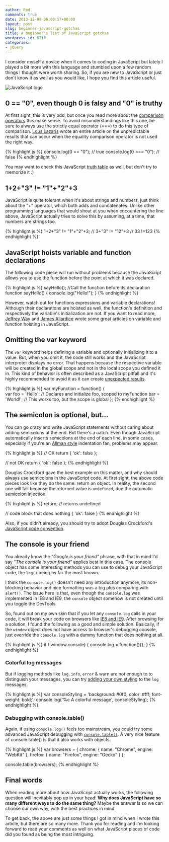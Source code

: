 ```yaml
---
author: Red
comments: true
date: 2013-12-09 06:00:57+00:00
layout: post
slug: beginner-javascript-gotchas
title: A beginner's list of JavaScript gotchas
wordpress_id: 6718
categories:
- jQuery
---
```


I consider myself a novice when it comes to coding in JavaScript but lately I played a bit more with this language and stumbled upon a few random things I thought were worth sharing. So, if you are new to JavaScript or just don't know it as well as you would like, I hope you find this article useful.

![JavaScript logo](http://www.red-team-design.com/wp-content/uploads/2013/11/JavaScript-gotchas.png)

<!-- more -->

## 0 == "0", even though 0 is falsy and "0" is truthy


At first sight, this is very odd, but once you read more about the [comparison operators](https://developer.mozilla.org/en-US/docs/Web/JavaScript/Reference/Operators/Comparison_Operators) this make sense. To avoid misunderstandings like this one, be sure to always use the strictly equal operator (===) to do this type of comparison. [Lous Lazaris](http://www.impressivewebs.com/why-use-triple-equals-javascipt/) wrote an entire article on the unpredictable results that can occur when the equality comparison operator is not used the right way.
    
{% highlight js %}
console.log(0 == "0"); // true
console.log(0 === "0"); // false
{% endhighlight %}

You may want to check this JavaScript [truth table](http://zero.milosz.ca/) as well, but don't try to memorize it :)

## 1+2+"3" != "1"+"2"+3

JavaScript is quite tolerant when it's about strings and numbers, just think about the "+" operator, which both adds and concatenates. Unlike other programming languages that would shout at you when encountering the line above, JavaScript actually tries to solve this by assuming, at a time, that numbers are strings too. 

    
{% highlight js %}
1+2+"3" != "1"+"2"+3; 
// 3+"3" != "12"+3
// 33 !=123
{% endhighlight %}

## JavaScript hoists variable and function declarations

The following code piece will run without problems because the JavaScript allows you to use the function before the point at which it was declared.

    
{% highlight js %}
sayHello(); //Call the function before its declaration
function sayHello() {
    console.log("Hello!");
}
{% endhighlight %}

However, watch out for functions expressions and variable declarations! Although their declarations are hoisted as well, the function's definition and respectively the variable's initialization are not. If you want to read more, [Jeffrey Way](http://net.tutsplus.com/tutorials/javascript-ajax/quick-tip-javascript-hoisting-explained/) and [James Allardice](http://jamesallardice.com/explaining-function-and-variable-hoisting-in-javascript/) wrote some great articles on variable and function hoisting in JavaScript.

## Omitting the var keyword

The `var` keyword helps defining a variable and optionally initializing it to a value. But, when you omit it, the code still works and the JavaScript interpreter displays no error. That happens because the respective variable will be created in the global scope and not in the local scope you defined it in. This kind of behavior is often described as a JavaScript pitfall and it's highly recommended to avoid it as it can create [unexpected results](http://answers.oreilly.com/topic/2076-why-you-should-use-the-var-keyword-in-javascript/).    

{% highlight js %}
var myFunction = function() {  
    var foo = 'Hello'; // Declares and initialize foo, scoped to myFunction
    bar = 'World!';     // This works too, but the scope is global
};
{% endhighlight %}

## The semicolon is optional, but...

You can go crazy and write JavaScript statements without caring about adding semicolons at the end. But there's a catch. Even though JavaScript automatically inserts semicolons at the end of each line, in some cases, especially if you're an [Allman style](http://en.wikipedia.org/wiki/Indent_style) indentation fan, problems may appear.
    
{% highlight js %}
// OK
return {
  'ok': false
};

// not OK
return
{
  'ok': false
};
{% endhighlight %}

Douglas Crockford gave the best example on this matter, and why should always use semicolons in the JavaScript code. At first sight, the above code pieces look like they do the same: return an object. In reality, the second one will fail because the returned value is `undefined`, due the automatic semicolon injection.

{% highlight js %}
return; // returns undefined

// code block that does nothing
{ 
  'ok': false
}
{% endhighlight %}

Also, if you didn't already, you should try to adopt Douglas Crockford's [JavaScript code convention](http://javascript.crockford.com/code.html).

## The console is your friend

You already know the _"Google is your friend"_ phrase, with that in mind I'd say _"The console is your friend"_ applies best in this case. The console object has some interesting methods you can use to debug your JavaScript code, the `log()` being by far the most known.

I think the `console.log()` doesn't need any introduction anymore, its non-blocking behavior and nice formatting was a big plus comparing with `alert()`. The issue here is that, even though the `console.log` was implemented in IE8 and IE9, the `console` object somehow is not created until you toggle the DevTools.

So, found out on my own skin that if you let any `console.log` calls in your code, it will break your code on browsers like [IE8 and IE9](http://www.red-team-design.com/how-to-solve-common-ie-bugs). After browsing for a solution, I found the following as a good and simple solution. Basically, if the `window` object does not have access to browser's debugging console, just override the `console.log` with a dummy function that does nothing at all. 

    
{% highlight js %}
if (!window.console) { 
  console.log = function(){};
}
{% endhighlight %}

### Colorful log messages

But if logging methods like `log`, `info`, `error` & warn are not enough to to distinguish your messages, you can try [adding your own styling](https://coderwall.com/p/fskzdw) to the `log` messages.

    
{% highlight js %}
var consoleStyling = 'background: #0f0; color: #fff; font-weight: bold;';
console.log('%c A colorful message', consoleStyling);
{% endhighlight %}


### Debugging with console.table()


Again, if using `console.log()` feels too mainstream, you could try some advanced JavaScript debugging with [`console.table()`](http://blog.mariusschulz.com/2013/11/13/advanced-javascript-debugging-with-consoletable). A very nice feature of console.table() is that it also works with objects.


    
{% highlight js %}
var browsers = {
    chrome: { name: "Chrome", engine: "WebKit" },
    firefox: { name: "Firefox", engine: "Gecko" }
};

console.table(browsers);
{% endhighlight %}

## Final words

When reading more about how JavaScript actually works, the following question will inevitably pop up in your head: **Why does JavaScript have so many different ways to do the same thing?** Maybe the answer is so we can choose our own way, with the best practices in mind.

To get back, the above are just some things I got in mind when I wrote this article, but there are so many more. Thank you for reading and I'm looking forward to read your comments as well on what JavaScript pieces of code did you found as being the most intriguing.